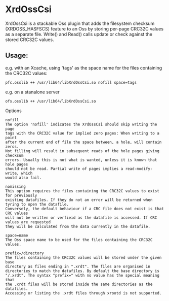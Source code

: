 XrdOssCsi
=========

XrdOssCsi is a stackable Oss plugin that adds the filesystem checksum (XRDOSS_HASFSCS)
feature to an Oss by storing per-page CRC32C values as a separate file.
Write() and Read() calls update or check against the stored CRC32C values.

Usage:
------

e.g. with an Xcache, using 'tags' as the space name for the files
containing the CRC32C values:

```
pfc.osslib ++ /usr/lib64/libXrdOssCsi.so nofill space=tags
```

e.g. on a stanalone server

```
ofs.osslib ++ /usr/lib64/libXrdOssCsi.so
```

Options

```
nofill
The option 'nofill' indicates the XrdOssCsi should skip writing the page
tags with the CRC32C value for implied zero pages: When writing to a point
after the current end of file the space between, a hole, will contain zeros.
Not filling will result in subsequent reads of the hole pages giving checksum
errors. Usually this is not what is wanted, unless it is known that hole pages
should not be read. Partial write of pages implies a read-modify-write, which
would also fail.

nomissing
This option requires the files containing the CRC32C values to exist for previously
existing datafiles. If they do not an error will be returned when tyring to open the datafile.
Conversely, the default behaviour if a CRC file does not exist is that CRC values
will not be written or verfieid as the datafile is accessed. If CRC values are requested
they will be calculated from the data currently in the datafile.

space=name
The Oss space name to be used for the files containing the CRC32C values.

prefix=/directory
The files containing the CRC32C values will be stored under the given base
directory as files ending in ".xrdt". The files are organised in
directories to match the datafiles. By default the base directory is
"/.xrdt". The syntax "prefix=" with no value has the special meaning that
the .xrdt files will be stored inside the same directories as the datafiles.
Accessing or listing the .xrdt files through xrootd is not supported.
```
